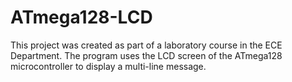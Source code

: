 # ATmega128-LCD
This project was created as part of a laboratory course in the ECE Department. The program uses the LCD screen of the ATmega128 
microcontroller to display a multi-line message.
